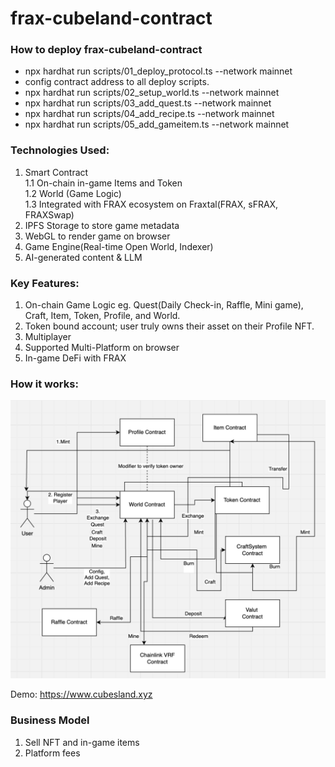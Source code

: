 # frax-cubeland-contract

### How to deploy frax-cubeland-contract

* npx hardhat run scripts/01_deploy_protocol.ts --network mainnet
* config contract address to all deploy scripts.
* npx hardhat run scripts/02_setup_world.ts --network mainnet
* npx hardhat run scripts/03_add_quest.ts --network mainnet
* npx hardhat run scripts/04_add_recipe.ts --network mainnet
* npx hardhat run scripts/05_add_gameitem.ts --network mainnet 

### Technologies Used:

1. Smart Contract \
1.1 On-chain in-game Items and Token \
1.2 World (Game Logic) \
1.3 Integrated with FRAX ecosystem on Fraxtal(FRAX, sFRAX, FRAXSwap) 
3. IPFS Storage to store game metadata
4. WebGL to render game on browser
5. Game Engine(Real-time Open World, Indexer)
6. AI-generated content & LLM

### Key Features:

1. On-chain Game Logic eg. Quest(Daily Check-in, Raffle, Mini game), Craft, Item, Token, Profile, and World.
2. Token bound account; user truly owns their asset on their Profile NFT.
3. Multiplayer
4. Supported Multi-Platform on browser
5. In-game DeFi with FRAX

### How it works:
![How it works](/howitwork.png "How it works")

Demo:
https://www.cubesland.xyz

### Business Model
1. Sell NFT and in-game items
2. Platform fees